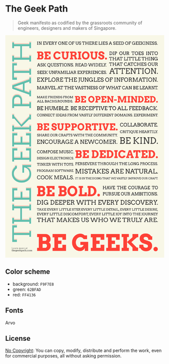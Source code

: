 # The Geek Path

> Geek manifesto as codified by the grassroots community of engineers, designers and makers of Singapore.

![](poster.png)

## Color scheme

- background: `F9F7E8`
- green: `62BFAD`
- red: `FF4136`

## Fonts

Arvo

## License

[No Copyright](https://creativecommons.org/publicdomain/zero/1.0/): You can copy, modify, distribute and perform the work, even for commercial purposes, all without asking permission.
